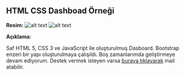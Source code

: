 ## HTML CSS Dashboad Örneği
**Resim:**
![alt text](https://i.imgur.com/0DJu7WC.png "To-Do App Şablonu")
![alt text](https://i.imgur.com/Cl6ql1j.png "To-Do App Şablonu")

**Açıklama:**
<p>Saf HTML 5, CSS 3 ve JavaScript ile oluşturulmuş Dasboard. Bootstrap enzeri bir yapı oluşturulmaya çalışıldı. Boş zamanlarımda geliştirmeye devam ediyorum. Destek vermek isteyen varsa <a href="mailto:sitahmetemin@hotmail.com">buraya tıklayarak</a> mail atabilir. </p>
